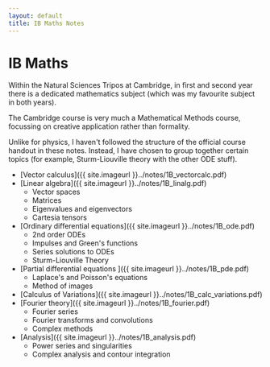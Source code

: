```yaml
---
layout: default
title: IB Maths Notes
---
```


# IB Maths

Within the Natural Sciences Tripos at Cambridge, in first and second year there is a dedicated mathematics subject (which was my favourite subject in both years).

The Cambridge course is very much a Mathematical Methods course, focussing on creative application rather than formality.

Unlike for physics, I haven't followed the structure of the official course handout in these notes. Instead, I have chosen to group together certain topics (for example, Sturm-Liouville theory with the other ODE stuff).

- [Vector calculus]({{ site.imageurl }}../notes/1B_vectorcalc.pdf)
- [Linear algebra]({{ site.imageurl }}../notes/1B_linalg.pdf)
  - Vector spaces
  - Matrices
  - Eigenvalues and eigenvectors
  - Cartesia tensors
- [Ordinary differential equations]({{ site.imageurl }}../notes/1B_ode.pdf)
  - 2nd order ODEs
  - Impulses and Green's functions 
  - Series solutions to ODEs
  - Sturm-Liouville Theory
- [Partial differential equations ]({{ site.imageurl }}../notes/1B_pde.pdf) 
  - Laplace's and Poisson's equations
  - Method of images
- [Calculus of Variations]({{ site.imageurl }}../notes/1B_calc_variations.pdf)
- [Fourier theory]({{ site.imageurl }}../notes/1B_fourier.pdf)
  - Fourier series
  - Fourier transforms and convolutions
  - Complex methods 
- [Analysis]({{ site.imageurl }}../notes/1B_analysis.pdf)
  - Power series and singularities
  - Complex analysis and contour integration